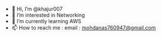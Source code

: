 - 👋 Hi, I’m @khajur007
- 👀 I’m interested in Networking
- 🌱 I’m currently learning AWS
- 📫 How to reach me : email : mohdanas760947@gmail.com

<!---
khajur007/khajur007 is a ✨ special ✨ repository because its `README.md` (this file) appears on your GitHub profile.
You can click the Preview link to take a look at your changes.
--->
